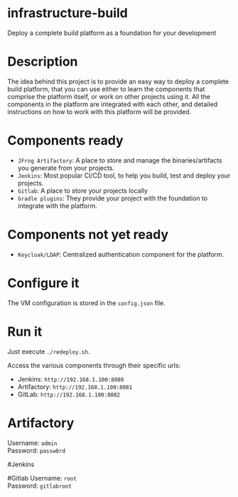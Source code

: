 # infrastructure-build
Deploy a complete build platform as a foundation for your development

# Description
The idea behind this project is to provide an easy way
to deploy a complete build platform, that you can use
either to learn the components that comprise the platform 
itself, or work on other projects using it.
All the components in the platform are integrated
with each other, and detailed instructions on how
to work with this platform will be provided.

# Components ready
* `JFrog Artifactory`: A place to store and manage the
binaries/artifacts you generate from your projects.
* `Jenkins`: Most popular CI/CD tool, to help you build, 
test and deploy your projects.
* `Gitlab`: A place to store your projects locally
* `Gradle plugins`: They provide your project with
 the foundation to integrate with the platform.
 
# Components not yet ready
* `Keycloak/LDAP`: Centralized authentication component
for the platform.

# Configure it
The VM configuration is stored in the `config.json` file.
# Run it
Just execute `./redeploy.sh`.

Access the various components through their specific urls:
* Jenkins: `http://192.168.1.100:8080`
* Artifactory: `http://192.168.1.100:8081`
* GitLab: `http://192.168.1.100:8082`


# Artifactory
Username: `admin`\
Password: `passw0rd`

#Jenkins

#Gitlab
Username: `root`\
Password: `gitlabroot`
